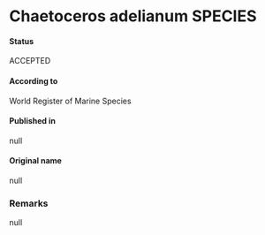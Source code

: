Chaetoceros adelianum SPECIES
=======

#### Status
ACCEPTED

#### According to
World Register of Marine Species

#### Published in
null

#### Original name
null

### Remarks
null